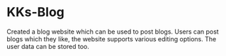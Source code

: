 # KKs-Blog
Created a blog website which can be used to post blogs. Users can post blogs which they like, the website supports various editing options. The user data can be stored too.
